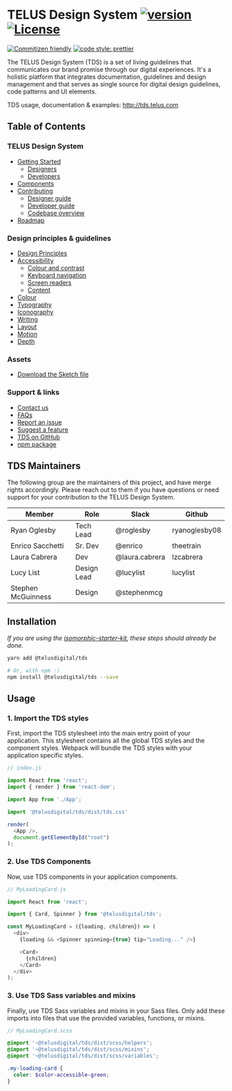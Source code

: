 # TELUS Design System [![version][npm-version]][npm-url] [![License][npm-license]][license-url]

[![Commitizen friendly](https://img.shields.io/badge/commitizen-friendly-brightgreen.svg)](http://commitizen.github.io/cz-cli/)
[![code style: prettier](https://img.shields.io/badge/code_style-prettier-ff69b4.svg?style=flat)](https://github.com/prettier/prettier)

The TELUS Design System (TDS) is a set of living guidelines that communicates our brand promise through our digital experiences.
It's a holistic platform that integrates documentation, guidelines and design management and that serves as single source for
digital design guidelines, code patterns and UI elements.

TDS usage, documentation & examples: <http://tds.telus.com>
## Table of Contents

### TELUS Design System

* [Getting Started](./getting-started/getting-started.md)
  * [Designers](./getting-started/designers.md)
  * [Developers](./getting-started/developers.md)
* [Components](ref://components/index.html)
* [Contributing](./contributing/contributing.md)
  * [Designer guide](./contributing/designer-guide.md)
  * [Developer guide](./contributing/developer-guide.md)
  * [Codebase overview](./contributing/codebase-overview.md)
* [Roadmap](./roadmap.md)

### Design principles &amp; guidelines

* [Design Principles](./design/principles.md)
* [Accessibility](./accessibility/accessibility.md)
  * [Colour and contrast](./accessibility/colour-contrast.md)
  * [Keyboard navigation](./accessibility/keyboard-nav.md)
  * [Screen readers](./accessibility/screen-readers.md)
  * [Content](./accessibility/content.md)
* [Colour](./design/colour.md)
* [Typography](./design/typography.md)
* [Iconography](./design/iconography.md)
* [Writing](./design/writing.md)
* [Layout](./design/layout.md)
* [Motion](./design/motion.md)
* [Depth](./design/depth.md)

### Assets
* [Download the Sketch file](https://github.com/telusdigital/tds/releases/latest)

### Support &amp; links

* [Contact us](./contact.md)
* [FAQs](./getting-started/faq.md)
* [Report an issue](https://github.com/telusdigital/tds/issues/new?template=defect_template.md)
* [Suggest a feature](https://github.com/telusdigital/tds/issues/new?template=feature_template.md)
* [TDS on GitHub](https://github.com/telusdigital/tds)
* [npm package](https://www.npmjs.com/package/@telusdigital/tds)

## TDS Maintainers

The following group are the maintainers of this project, and have merge rights accordingly. Please reach out to them if you have questions or need support for your contribution to the TELUS Design System.

| Member | Role | Slack | Github | 
| --- | --- | --- | --- |
| Ryan Oglesby | Tech Lead | @roglesby | ryanoglesby08 |
| Enrico Sacchetti | Sr. Dev | @enrico | theetrain | 
| Laura Cabrera | Dev | @laura.cabrera | lzcabrera |
| Lucy List | Design Lead | @lucylist | lucylist |
| Stephen McGuinness | Design | @stephenmcg | |


## Installation

_If you are using the [isomorphic-starter-kit](https://github.com/telusdigital/telus-isomorphic-starter-kit), these steps should already be done._

```sh
yarn add @telusdigital/tds

# Or, with npm :)
npm install @telusdigital/tds --save
```

## Usage

### 1. Import the TDS styles

First, import the TDS stylesheet into the main entry point of your application. This stylesheet contains all the global TDS styles and the
component styles. Webpack will bundle the TDS styles with your application specific styles.

```js
// index.js

import React from 'react';
import { render } from 'react-dom';

import App from './App';

import '@telusdigital/tds/dist/tds.css'

render(
  <App />,
  document.getElementById("root")
);
```

### 2. Use TDS Components

Now, use TDS components in your application components.

```js
// MyLoadingCard.js

import React from 'react';

import { Card, Spinner } from '@telusdigital/tds';

const MyLoadingCard = ({loading, children}) => (
  <div>
    {loading && <Spinner spinning={true} tip="Loading..." />}

    <Card>
      {children}
    </Card>
  </div>
);
```

### 3. Use TDS Sass variables and mixins

Finally, use TDS Sass variables and mixins in your Sass files. Only add these imports into files that use the provided
variables, functions, or mixins.

```scss
// MyLoadingCard.scss

@import '~@telusdigital/tds/dist/scss/helpers';
@import '~@telusdigital/tds/dist/scss/mixins';
@import '~@telusdigital/tds/dist/scss/variables';

.my-loading-card {
  color: $color-accessible-green;
}
```

[license-url]: http://choosealicense.com/licenses/isc/

[npm-url]: https://www.npmjs.com/package/@telusdigital/tds
[npm-version]: https://img.shields.io/npm/v/@telusdigital/tds.svg?style=flat-square
[npm-license]: https://img.shields.io/npm/l/@telusdigital/tds.svg?style=flat-square
